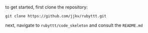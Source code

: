 to get started, first clone the repository:

```
git clone https://github.com/jjkv/rubyttt.git
```

next, navigate to `rubyttt/code_skeleton` and consult the `README.md`

